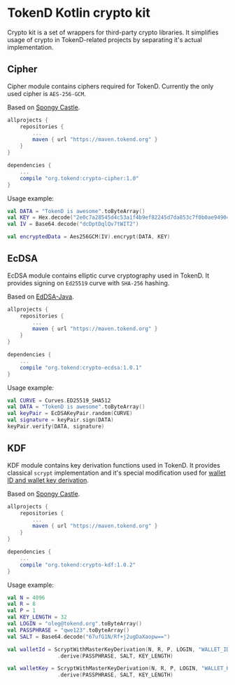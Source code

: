 # TokenD Kotlin crypto kit

Crypto kit is a set of wrappers for third-party crypto libraries. It simplifies usage of crypto in TokenD-related projects by separating it's actual implementation.

## Cipher

Cipher module contains ciphers required for TokenD. Currently the only used cipher is `AES-256-GCM`.

Based on [Spongy Castle](https://rtyley.github.io/spongycastle/).

```groovy
allprojects {
    repositories {
        ...
        maven { url "https://maven.tokend.org" }
    }
}

dependencies {
    ...
    compile "org.tokend:crypto-cipher:1.0"
}
```
Usage example:
```kotlin
val DATA = "TokenD is awesome".toByteArray()
val KEY = Hex.decode("2e0c7a28545d4c53a1f4b9ef82245d7da853c7f0b0ae949040faedaa60c23c0b")
val IV = Base64.decode("dcDptDqlQv7tWIT2")

val encryptedData = Aes256GCM(IV).encrypt(DATA, KEY)
```

## EcDSA

EcDSA module contains elliptic curve cryptography used in TokenD. It provides signing on `Ed25519` curve with `SHA-256` hashing.

Based on [EdDSA-Java](https://github.com/str4d/ed25519-java).

```groovy
allprojects {
    repositories {
        ...
        maven { url "https://maven.tokend.org" }
    }
}

dependencies {
    ...
    compile "org.tokend:crypto-ecdsa:1.0.1"
}
```
Usage example:
```kotlin
val CURVE = Curves.ED25519_SHA512
val DATA = "TokenD is awesome".toByteArray()
val keyPair = EcDSAKeyPair.random(CURVE)
val signature = keyPair.sign(DATA)
keyPair.verify(DATA, signature)
```

## KDF

KDF module contains key derivation functions used in TokenD. It provides classical `scrypt` implementation and it's special modification used for [wallet ID and wallet key derivation](https://tokend.gitlab.io/docs/?http#wallet-id-derivation).

Based on [Spongy Castle](https://rtyley.github.io/spongycastle/).

```groovy
allprojects {
    repositories {
        ...
        maven { url "https://maven.tokend.org" }
    }
}

dependencies {
    ...
    compile "org.tokend:crypto-kdf:1.0.2"
}
```
Usage example:
```kotlin
val N = 4096
val R = 8
val P = 1
val KEY_LENGTH = 32
val LOGIN = "oleg@tokend.org".toByteArray()
val PASSPHRASE = "qwe123".toByteArray()
val SALT = Base64.decode("67ufG1N/Rf+j2ugDaXaopw==")

val walletId = ScryptWithMasterKeyDerivation(N, R, P, LOGIN, "WALLET_ID".toByteArray())
                .derive(PASSPHRASE, SALT, KEY_LENGTH)

val walletKey = ScryptWithMasterKeyDerivation(N, R, P, LOGIN, "WALLET_KEY".toByteArray())
                .derive(PASSPHRASE, SALT, KEY_LENGTH)
```
